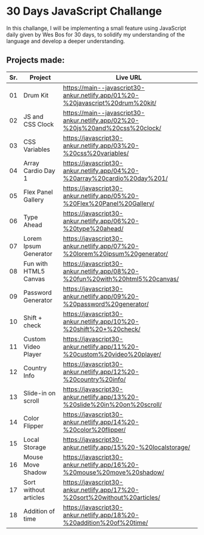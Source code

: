 # 30 Days JavaScript Challange

In this challange, I will be implementing a small feature using JavaScript daily given by Wes Bos for 30 days, to solidify my understanding of the language and develop a deeper understanding.

## Projects made:

| Sr. | Project               | Live URL                                                                       |
| --- | --------------------- | ------------------------------------------------------------------------------ |
| 01  | Drum Kit              | https://main--javascript30-ankur.netlify.app/01%20-%20javascript%20drum%20kit/ |
| 02  | JS and CSS Clock      | https://main--javascript30-ankur.netlify.app/02%20-%20js%20and%20css%20clock/  |
| 03  | CSS Variables         | https://javascript30-ankur.netlify.app/03%20-%20css%20variables/               |
| 04  | Array Cardio Day 1    | https://javascript30-ankur.netlify.app/04%20-%20array%20cardio%20day%201/      |
| 05  | Flex Panel Gallery    | https://javascript30-ankur.netlify.app/05%20-%20Flex%20Panel%20Gallery/        |
| 06  | Type Ahead            | https://javascript30-ankur.netlify.app/06%20-%20type%20ahead/                  |
| 07  | Lorem Ipsum Generator | https://javascript30-ankur.netlify.app/07%20-%20lorem%20ipsum%20generator/     |
| 08  | Fun with HTML5 Canvas | https://javascript30-ankur.netlify.app/08%20-%20fun%20with%20html5%20canvas/   |
| 09  | Password Generator    | https://javascript30-ankur.netlify.app/09%20-%20password%20generator/          |
| 10  | Shift + check         | https://javascript30-ankur.netlify.app/10%20-%20shift%20+%20check/             |
| 11  | Custom Video Player   | https://javascript30-ankur.netlify.app/11%20-%20custom%20video%20player/       |
| 12  | Country Info          | https://javascript30-ankur.netlify.app/12%20-%20country%20info/                |
| 13  | Slide-in on scroll    | https://javascript30-ankur.netlify.app/13%20-%20slide%20in%20on%20scroll/      |
| 14  | Color Flipper         | https://javascript30-ankur.netlify.app/14%20-%20color%20flipper/               |
| 15  | Local Storage         | https://javascript30-ankur.netlify.app/15%20-%20localstorage/                  |
| 16  | Mouse Move Shadow     | https://javascript30-ankur.netlify.app/16%20-%20mouse%20move%20shadow/         |
| 17  | Sort without articles | https://javascript30-ankur.netlify.app/17%20-%20sort%20without%20articles/     |
| 18  | Addition of time      | https://javascript30-ankur.netlify.app/18%20-%20addition%20of%20time/          |
